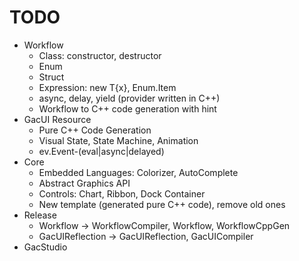 # TODO

* Workflow
    * Class: constructor, destructor
    * Enum
    * Struct
    * Expression: new T{x}, Enum.Item
    * async, delay, yield (provider written in C++)
    * Workflow to C++ code generation with hint
* GacUI Resource
    * Pure C++ Code Generation
    * Visual State, State Machine, Animation
    * ev.Event-(eval|async|delayed)
* Core
    * Embedded Languages: Colorizer, AutoComplete
    * Abstract Graphics API
    * Controls: Chart, Ribbon, Dock Container
    * New template (generated pure C++ code), remove old ones
* Release
    * Workflow -> WorkflowCompiler, Workflow, WorkflowCppGen
    * GacUIReflection -> GacUIReflection, GacUICompiler
* GacStudio

